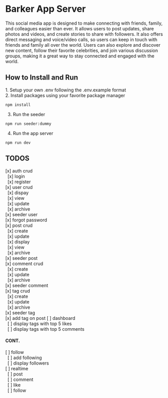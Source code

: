 <h1>Barker App Server</h1>
This social media app is designed to make connecting with friends, family, and colleagues easier than ever. It allows users to post updates, share photos and videos, and create stories to share with followers. It also offers direct messaging and voice/video calls, so users can keep in touch with friends and family all over the world. Users can also explore and discover new content, follow their favorite celebrities, and join various discussion groups, making it a great way to stay connected and engaged with the world.
<h2>How to Install and Run</h2>
1. Setup your own .env following the .env.example format</br>
2. Install packages using your favorite package manager</br> 

```
npm install
```

3. Run the seeder 

```
npm run seeder:dummy
```

4. Run the app server

```
npm run dev
```

## TODOS
[x] auth crud </br>
&ensp;[x] login</br>
&ensp;[x] register</br>
[x] user crud</br>
&ensp;[x] dispay</br>
&ensp;[x] view</br>
&ensp;[x] update</br>
&ensp;[x] archive</br>
[x] seeder user</br>
[x] forgot password</br>
[x] post crud</br>
&ensp;[x] create</br>
&ensp;[x] update</br>
&ensp;[x] display</br>
&ensp;[x] view</br>
&ensp;[x] archive</br>
[x] seeder post</br>
[x] comment crud</br>
&ensp;[x] create</br>
&ensp;[x] update</br>
&ensp;[x] archive</br>
[x] seeder comment</br>
[x] tag crud</br>
&ensp;[x] create</br>
&ensp;[x] update</br>
&ensp;[x] archive</br>
[x] seeder tag</br>
[x] add tag on post
[ ] dashboard</br>
&ensp;[ ] display tags with top 5 likes</br>
&ensp;[ ] display tags with top 5 comments</br>
<h4>CONT.</h4>
[ ] follow</br>
&ensp;[ ] add following</br>
&ensp;[ ] display followers</br>
[ ] realtime</br>
&ensp;[ ] post</br>
&ensp;[ ] comment</br>
&ensp;[ ] like</br>
&ensp;[ ] follow</br>
